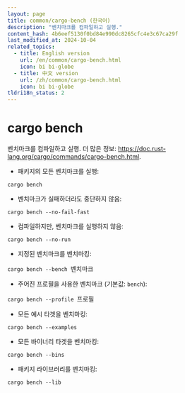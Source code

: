 ```yaml
---
layout: page
title: common/cargo-bench (한국어)
description: "벤치마크를 컴파일하고 실행."
content_hash: 4b6eef5130f0bd84e990dc8265cfc4e3c67ca29f
last_modified_at: 2024-10-04
related_topics:
  - title: English version
    url: /en/common/cargo-bench.html
    icon: bi bi-globe
  - title: 中文 version
    url: /zh/common/cargo-bench.html
    icon: bi bi-globe
tldri18n_status: 2
---
```

# cargo bench

벤치마크를 컴파일하고 실행.
더 많은 정보: <https://doc.rust-lang.org/cargo/commands/cargo-bench.html>.

- 패키지의 모든 벤치마크를 실행:

`cargo bench`

- 벤치마크가 실패하더라도 중단하지 않음:

`cargo bench --no-fail-fast`

- 컴파일하지만, 벤치마크를 실행하지 않음:

`cargo bench --no-run`

- 지정된 벤치마크를 벤치마킹:

`cargo bench --bench `<span class="tldr-var badge badge-pill bg-dark-lm bg-white-dm text-white-lm text-dark-dm font-weight-bold">벤치마크</span>

- 주어진 프로필을 사용한 벤치마크 (기본값: `bench`):

`cargo bench --profile `<span class="tldr-var badge badge-pill bg-dark-lm bg-white-dm text-white-lm text-dark-dm font-weight-bold">프로필</span>

- 모든 예시 타겟을 벤치마킹:

`cargo bench --examples`

- 모든 바이너리 타겟을 벤치마킹:

`cargo bench --bins`

- 패키지 라이브러리를 벤치마킹:

`cargo bench --lib`

